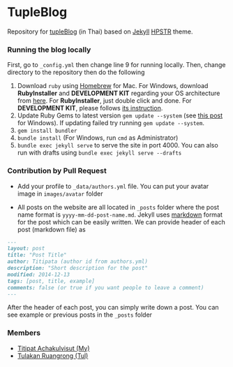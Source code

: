 # TupleBlog

Repository for [tupleBlog](http://tupleblog.github.io) (in Thai) based on [Jekyll](http://jekyllrb.com/) [HPSTR](https://github.com/mmistakes/hpstr-jekyll-theme) theme.

### Running the blog locally

First, go to `_config.yml` then change line 9 for running locally. Then, change
directory to the repository then do the following

  1. Download `ruby` using [Homebrew](https://brew.sh/) for Mac. For Windows, download **RubyInstaller** and
  **DEVELOPMENT KIT** regarding your OS architecture from [here](https://rubyinstaller.org/downloads/).
  For **RubyInstaller**, just double click and done. For **DEVELOPMENT KIT**, please follows [its instruction](https://github.com/oneclick/rubyinstaller/wiki/Development-Kit).
  2. Update Ruby Gems to latest version `gem update --system` (see [this post](http://guides.rubygems.org/ssl-certificate-update/#installing-using-update-packages) for Windows).
  If updating failed try running `gem update --system`.
  3. `gem install bundler`
  4. `bundle install` (For Windows, run `cmd` as Administrator)
  5. `bundle exec jekyll serve` to serve the site in port 4000. You can also run
with drafts using `bundle exec jekyll serve --drafts`


### Contribution by Pull Request

- Add your profile to `_data/authors.yml` file. You can put your avatar image in
`images/avatar` folder

- All posts on the website are all located in `_posts` folder where the post name format is `yyyy-mm-dd-post-name.md`. Jekyll uses [markdown](https://guides.github.com/features/mastering-markdown/) format for the post which can be easily written. We can provide header of each post (markdown file) as

```markdown
---
layout: post
title: "Post Title"
author: Titipata (author id from authors.yml)
description: "Short description for the post"
modified: 2014-12-13
tags: [post, title, example]
comments: false (or true if you want people to leave a comment)
---
```

After the header of each post, you can simply write down a post. You can see example
or previous posts in the `_posts` folder


### Members
- [Titipat Achakulvisut (My)](http://titipata.github.io)
- [Tulakan Ruangrong (Tul)](https://github.com/bluenex)
